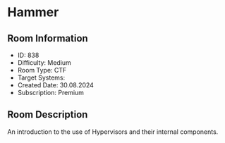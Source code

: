 ﻿# Hammer

## Room Information
- ID: 838
- Difficulty: Medium
- Room Type: CTF
- Target Systems: 
- Created Date: 30.08.2024
- Subscription: Premium

## Room Description
An introduction to the use of Hypervisors and their internal components.
